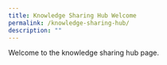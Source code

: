 ```yaml
---
title: Knowledge Sharing Hub Welcome
permalink: /knowledge-sharing-hub/
description: ""
---
```

Welcome to the knowledge sharing hub page.